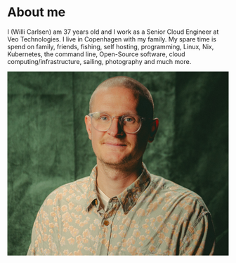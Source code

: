 # About me

I (Willi Carlsen) am 37 years old and I work as a Senior Cloud Engineer at Veo Technologies. I live in Copenhagen with my family. My spare time is spend on family, friends, fishing, self hosting, programming, Linux, Nix, Kubernetes, the command line, Open-Source software, cloud computing/infrastructure, sailing, photography and much more.

![me](assets/images/me.png)
